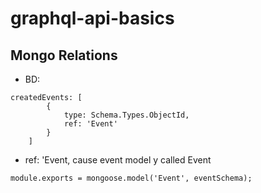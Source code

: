 # graphql-api-basics
## Mongo Relations
- BD:
```
createdEvents: [
        {
            type: Schema.Types.ObjectId,
            ref: 'Event'
        }
    ]
```
-  ref: 'Event, cause event model y called Event 
```
module.exports = mongoose.model('Event', eventSchema);
``` 